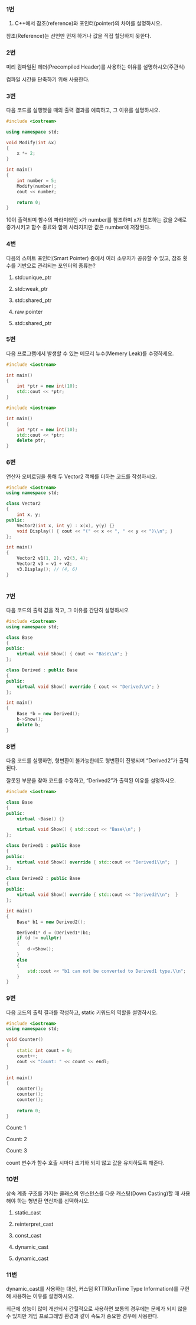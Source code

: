 ### 1번

1. C++에서 참조(reference)와 포인터(pointer)의 차이를 설명하시오.

참조(Reference)는 선언만 먼저 하거나 값을 직접 할당하지 못한다.



### 2번

미리 컴파일된 헤더(Precompiled Header)를 사용하는 이유를 설명하시오(주관식)

컴파일 시간을 단축하기 위해 사용한다.



### 3번

다음 코드를 실행했을 때의 출력 결과를 예측하고, 그 이유를 설명하시오.

```c++
#include <iostream>

using namespace std;

void Modify(int &x)
{
	x *= 2;
}

int main()
{
	int number = 5;
	Modify(number);
	cout << number;

	return 0;
}

```

10이 출력되며 함수의 파라미터인 x가 number를 참조하며 x가 참조하는 값을 2배로 증가시키고 함수 종료와 함께 사라지지만 값은 number에 저장된다.



### 4번

다음의 스마트 포인터(Smart Pointer) 중에서 여러 소유자가 공유할 수 있고, 참조 횟수를 기반으로 관리되는 포인터의 종류는?

1. std::unique_ptr
2. std::weak_ptr
3. std::shared_ptr
4. raw pointer



3. std::shared_ptr



### 5번

다음 프로그램에서 발생할 수 있는 메모리 누수(Memery Leak)를 수정하세요.

```c++
#include <iostream>

int main()
{
    int *ptr = new int(10);
    std::cout << *ptr;
}
```



```c++
#include <iostream>

int main()
{
    int *ptr = new int(10);
    std::cout << *ptr;
    delete ptr;
}
```





### 6번

연산자 오버로딩을 통해 두 Vector2 객체를 더하는 코드를 작성하시오.

```cpp
#include <iostream>
using namespace std;

class Vector2
{
    int x, y;
public:
    Vector2(int x, int y) : x(x), y(y) {}
    void Display() { cout << "(" << x << ", " << y << ")\\n"; }
};

int main()
{
    Vector2 v1(1, 2), v2(3, 4);
    Vector2 v3 = v1 + v2;
    v3.Display(); // (4, 6)
}
```



```c++
```





### 7번

다음 코드의 출력 값을 적고, 그 이유를 간단히 설명하시오

```cpp
#include <iostream>
using namespace std;

class Base
{
public:
    virtual void Show() { cout << "Base\\n"; }
};

class Derived : public Base
{
public:
    virtual void Show() override { cout << "Derived\\n"; }
};

int main()
{
    Base *b = new Derived();
    b->Show();
    delete b;
}
```





### 8번

다음 코드를 실행하면, 형변환이 불가능한데도 형변환이 진행되며 “Derived2”가 출력 된다.

잘못된 부분을 찾아 코드를 수정하고, “Derived2”가 출력된 이유를 설명하시오.

```cpp
#include <iostream>

class Base
{
public:
	virtual ~Base() {}

	virtual void Show()	{ std::cout << "Base\\n"; }
};

class Derived1 : public Base
{
public:
	virtual void Show() override { std::cout << "Derived1\\n";	}
};

class Derived2 : public Base
{
public:
	virtual void Show() override { std::cout << "Derived2\\n";	}
};

int main()
{
	Base* b1 = new Derived2();

	Derived1* d = (Derived1*)b1;
	if (d != nullptr)
	{
		d->Show();
	}
	else
	{
		std::cout << "b1 can not be converted to Derived1 type.\\n";
	}
}
```







### 9번

다음 코드의 출력 결과를 작성하고, static 키워드의 역할을 설명하시오.

```cpp
#include <iostream>
using namespace std;

void Counter()
{
    static int count = 0;
    count++;
    cout << "Count: " << count << endl;
}

int main()
{
    counter();
    counter();
    counter();
    
    return 0;
}
```

Count: 1

Count: 2

Count: 3

count 변수가 함수 호출 시마다 초기화 되지 않고 값을 유지하도록 해준다.



### 10번

상속 계층 구조를 가지는 클래스의 인스턴스를 다운 캐스팅(Down Casting)할 때 사용해야 하는 형변환 연산자를 선택하시오.

1. static_cast
2. reinterpret_cast
3. const_cast
4. dynamic_cast



4. dynamic_cast



### 11번

dynamic_cast를 사용하는 대신, 커스텀 RTTI(RunTime Type Information)를 구현해 사용하는 이유를 설명하시오.

최근에 성능이 많이 개선되서 간헐적으로 사용하면 보통의 경우에는 문제가 되지 않을 수 있지만 게임 프로그래밍 환경과 같이 속도가 중요한 경우에 사용한다.